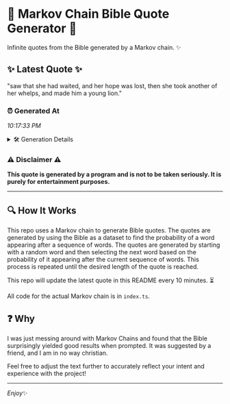 # 📖 Markov Chain Bible Quote Generator 📖

Infinite quotes from the Bible generated by a Markov chain. ✨

## ✨ Latest Quote ✨
"saw that she had waited, and her hope was lost, then she took another of her whelps, and made him a young lion."

### ⏰ Generated At
*10:17:33 PM*

<details>
    <summary>🛠️ Generation Details</summary>
    <p>
        <strong>🌱 Seed:</strong> saw<br>
        <strong>🔄 Iterations:</strong> 22<br>
        <strong>📜 Context History:</strong><br>[ saw ]: that<br>[ saw, that ]: she<br>[ saw, that, she ]: had<br>[ saw, that, she, had ]: waited,<br>[ saw, that, she, had, waited, ]: and<br>[ saw, that, she, had, waited,, and ]: her<br>[ that, she, had, waited,, and, her ]: hope<br>[ she, had, waited,, and, her, hope ]: was<br>[ had, waited,, and, her, hope, was ]: lost,<br>[ waited,, and, her, hope, was, lost, ]: then<br>[ and, her, hope, was, lost,, then ]: she<br>[ her, hope, was, lost,, then, she ]: took<br>[ hope, was, lost,, then, she, took ]: another<br>[ was, lost,, then, she, took, another ]: of<br>[ lost,, then, she, took, another, of ]: her<br>[ then, she, took, another, of, her ]: whelps,<br>[ she, took, another, of, her, whelps, ]: and<br>[ took, another, of, her, whelps,, and ]: made<br>[ another, of, her, whelps,, and, made ]: him<br>[ of, her, whelps,, and, made, him ]: a<br>[ her, whelps,, and, made, him, a ]: young<br>[ whelps,, and, made, him, a, young ]: lion.<br>
    </p>
</details>

### ⚠️ Disclaimer ⚠️
**This quote is generated by a program and is not to be taken seriously. It is purely for entertainment purposes.**

---

## 🔍 How It Works

This repo uses a Markov chain to generate Bible quotes. The quotes are generated by using the Bible as a dataset to find the probability of a word appearing after a sequence of words. The quotes are generated by starting with a random word and then selecting the next word based on the probability of it appearing after the current sequence of words. This process is repeated until the desired length of the quote is reached.

This repo will update the latest quote in this README every 10 minutes. ⏳

All code for the actual Markov chain is in `index.ts`.

## ❓ Why

I was just messing around with Markov Chains and found that the Bible surprisingly yielded good results when prompted. 
It was suggested by a friend, and I am in no way christian.

Feel free to adjust the text further to accurately reflect your intent and experience with the project!

---

*Enjoy*✨
